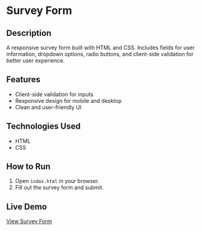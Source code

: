 # Survey Form

## Description
A responsive survey form built with HTML and CSS. Includes fields for user information, dropdown options, radio buttons, and client-side validation for better user experience.

## Features
- Client-side validation for inputs
- Responsive design for mobile and desktop
- Clean and user-friendly UI

## Technologies Used
- HTML
- CSS

## How to Run
1. Open `index.html` in your browser.
2. Fill out the survey form and submit.

## Live Demo
[View Survey Form](https://im-srashtiagarwal.github.io/survey-form/)
